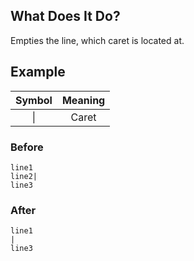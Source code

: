 ## What Does It Do?

Empties the line, which caret is located at.

## Example

| Symbol | Meaning |
|:------:|:-------:|
| &vert; |  Caret  |

### Before

```
line1
line2|
line3
```

### After

```
line1
|
line3
```
